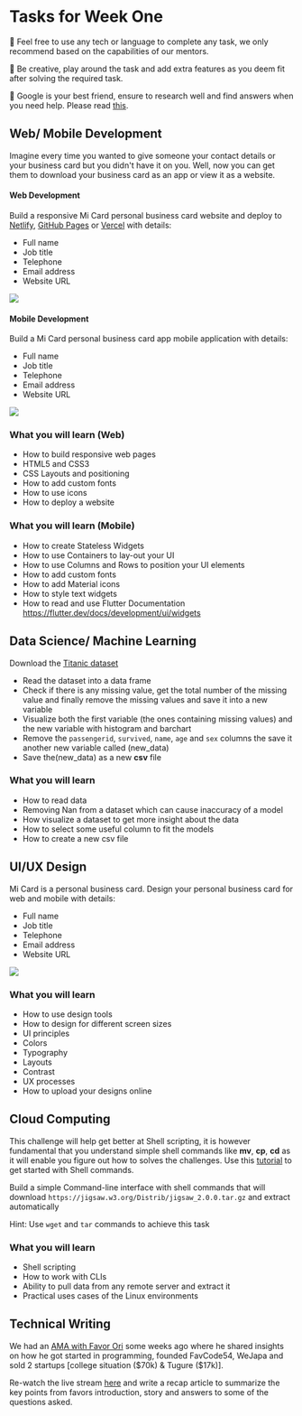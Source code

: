 # Tasks for Week One

🛑 Feel free to use any tech or language to complete any task, we only recommend based on the capabilities of our mentors. 

🛑 Be creative, play around the task and add extra features as you deem fit after solving the required task.

🛑 Google is your best friend, ensure to research well and find answers when you need help. Please read [this](https://bolajiayodeji.com/how-to-ask-effective-questions-a-practical-guide-for-developers-ckaezf8w004ewc5s1gnkd5puf).

## Web/ Mobile Development

Imagine every time you wanted to give someone your contact details or your business card but you didn't have it on you. Well, now you can get them to download your business card as an app or view it as a website.

#### Web Development

Build a responsive Mi Card personal business card website and deploy to [Netlify](https://netlify.com/), [GitHub Pages](https://pages.github.com/) or [Vercel](https://vercel.com) with details:

- Full name
- Job title
- Telephone
- Email address
- Website URL

![](https://github.com/devclokoja/weekly-challenges/blob/master/_assets/web01.png?raw=true)

#### Mobile Development

Build a Mi Card personal business card app mobile application with details:

- Full name
- Job title
- Telephone
- Email address
- Website URL

![](https://github.com/devclokoja/weekly-challenges/blob/master/_assets/mobile01.png?raw=true)

### What you will learn (Web)

- How to build responsive web pages
- HTML5 and CSS3
- CSS Layouts and positioning
- How to add custom fonts
- How to use icons
- How to deploy a website

### What you will learn (Mobile)

- How to create Stateless Widgets
- How to use Containers to lay-out your UI
- How to use Columns and Rows to position your UI elements
- How to add custom fonts
- How to add Material icons
- How to style text widgets
- How to read and use Flutter Documentation https://flutter.dev/docs/development/ui/widgets

## Data Science/ Machine Learning

Download the [Titanic dataset](https://github.com/devclokoja/weekly-challenges/blob/master/_assets/titanic.csv)

- Read the dataset into a data frame 
- Check if there is any missing value, get the total number of the missing value and finally remove the missing values and save it into a new variable
- Visualize both the first variable (the ones containing missing values) and the new variable with histogram and barchart
- Remove the `passengerid`, `survived`, `name`, `age` and `sex` columns the save it another new variable called (new_data)
- Save the(new_data) as a new **csv** file

### What you will learn

- How to read data 
- Removing Nan from a dataset which can cause inaccuracy of a model
- How visualize a dataset to get more insight about the data 
- How to select some useful column to fit the models
- How to create a new csv file

## UI/UX Design

Mi Card is a personal business card. Design your personal business card for web and mobile with details:

- Full name
- Job title
- Telephone
- Email address
- Website URL

![](https://github.com/devclokoja/weekly-challenges/blob/master/_assets/web01.png?raw=true)

### What you will learn

- How to use design tools
- How to design for different screen sizes
- UI principles
- Colors
- Typography
- Layouts
- Contrast
- UX processes
- How to upload your designs online

## Cloud Computing

This challenge will help get better at Shell scripting, it is however fundamental that you understand simple shell commands like **mv**, **cp**, **cd** as it will enable you figure out how to solves the challenges. Use this [tutorial](https://opensource.com/article/17/1/getting-started-shell-scripting) to get started with Shell commands. 

Build a simple Command-line interface with shell commands that will download `https://jigsaw.w3.org/Distrib/jigsaw_2.0.0.tar.gz` and extract automatically

Hint: Use `wget` and `tar` commands to achieve this task

### What you will learn

- Shell scripting
- How to work with CLIs
- Ability to pull data from any remote server and extract it
- Practical uses cases of the Linux environments


## Technical Writing

We had an [AMA with Favor Ori](https://web.facebook.com/groups/devclokoja/permalink/2983504448391908/) some weeks ago where he shared insights on how he got started in programming, founded FavCode54, WeJapa and sold 2 startups [college situation ($70k) & Tugure ($17k)].

Re-watch the live stream [here](https://web.facebook.com/groups/devclokoja/permalink/2983504448391908/) and write a recap article to summarize the key points from favors introduction, story and answers to some of the questions asked.
